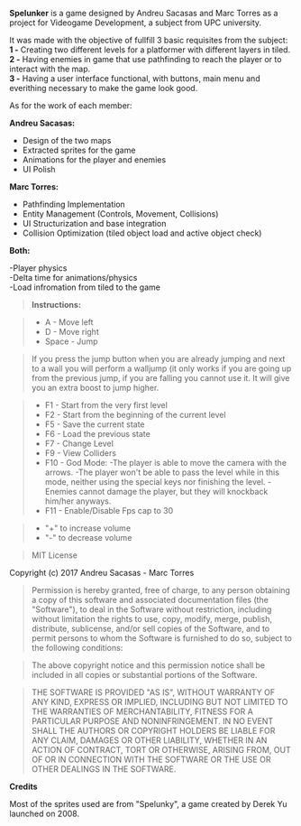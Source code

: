 **Spelunker** is a game designed by Andreu Sacasas and Marc Torres as a project for Videogame Development, a subject from UPC university.

It was made with the objective of fullfill 3 basic requisites from the subject:  
**1 -** Creating two different levels for a platformer with different layers in tiled.  
**2 -** Having enemies in game that use pathfinding to reach the player or to interact with the map.  
**3 -** Having a user interface functional, with buttons, main menu and everithing necessary to make the game look good.  

As for the work of each member:

**Andreu Sacasas:**

 - Design of the two maps  
 - Extracted sprites for the game  
 - Animations for the player and enemies  
 - UI Polish

**Marc Torres:**

 - Pathfinding Implementation  
 - Entity Management (Controls, Movement, Collisions)
 - UI Structurization and base integration
 - Collision Optimization (tiled object load and active object check)

**Both:**

-Player physics  
-Delta time for animations/physics  
-Load infromation from tiled to the game  

>**Instructions:**

> - A - Move left
> - D - Move right
> - Space - Jump

>If you press the jump button when you are already jumping and next to a wall you will perform a walljump (it only works
if you are going up from the previous jump, if you are falling you cannot use it. It will give you an extra boost to jump higher.

> - F1 - Start from the very first level
> - F2 - Start from the beginning of the current level
> - F5 - Save the current state
> - F6 - Load the previous state
> - F7 - Change Level
> - F9 - View Colliders
> - F10 - God Mode:
>	-The player is able to move the camera with the arrows.
>	-The player won't be able to pass the level while in this mode, neither using the special keys nor finishing the level.
>	-Enemies cannot damage the player, but they will knockback him/her anyways.
> - F11 - Enable/Disable Fps cap to 30

> - "+" to increase volume
> - "-" to decrease volume


>MIT License

Copyright (c) 2017 Andreu Sacasas - Marc Torres

>Permission is hereby granted, free of charge, to any person obtaining a copy
of this software and associated documentation files (the "Software"), to deal
in the Software without restriction, including without limitation the rights
to use, copy, modify, merge, publish, distribute, sublicense, and/or sell
copies of the Software, and to permit persons to whom the Software is
furnished to do so, subject to the following conditions:

>The above copyright notice and this permission notice shall be included in all
copies or substantial portions of the Software.

>THE SOFTWARE IS PROVIDED "AS IS", WITHOUT WARRANTY OF ANY KIND, EXPRESS OR
IMPLIED, INCLUDING BUT NOT LIMITED TO THE WARRANTIES OF MERCHANTABILITY,
FITNESS FOR A PARTICULAR PURPOSE AND NONINFRINGEMENT. IN NO EVENT SHALL THE
AUTHORS OR COPYRIGHT HOLDERS BE LIABLE FOR ANY CLAIM, DAMAGES OR OTHER
LIABILITY, WHETHER IN AN ACTION OF CONTRACT, TORT OR OTHERWISE, ARISING FROM,
OUT OF OR IN CONNECTION WITH THE SOFTWARE OR THE USE OR OTHER DEALINGS IN THE
SOFTWARE.


**Credits**

Most of the sprites used are from "Spelunky", a game created by Derek Yu launched on 2008.
